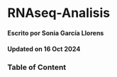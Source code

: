 # RNAseq-Analisis
#### Escrito por Sonia García Llorens
#### Updated on 16 Oct 2024
### Table of Content
